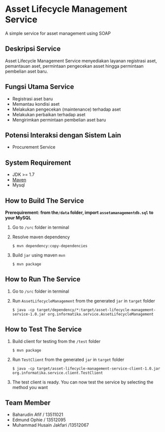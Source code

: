 # Asset Lifecycle Management Service
A simple service for asset management using SOAP

## Deskripsi Service
Asset Lifecycle Management Service menyediakan layanan registrasi aset, pemantauan aset, permintaan pengecekan asset hingga permintaan pembelian aset baru.

## Fungsi Utama Service
- Registrasi aset baru
- Memantau kondisi aset
- Melakukan pengecekan (maintenance) terhadap aset
- Melakukan perbaikan terhadap aset
- Mengirimkan permintaan pembelian aset baru

## Potensi Interaksi dengan Sistem Lain
- Procurement Service

## System Requirement
 - JDK >= 1.7
 - [Maven](https://maven.apache.org/download.cgi) 
 - Mysql
 
## How to Build The Service
**Prerequirement: from the`/data` folder, import `assetamanagementdb.sql` to your MySQL**

1. Go to `/src` folder in terminal
2. Resolve maven dependency  

	 ```
	 $ mvn dependency:copy-dependencies
	 ```
3. Build `jar` using maven `mvn`  

	 ```
	 $ mvn package
	 ```

## How to Run	The Service
1. Go to `/src` folder in terminal
2. Run `AssetLifecycleManagement` from the generated `jar` in `target` folder  

	 ```
	 $ java -cp target/dependency/*:target/asset-lifecycle-management-service-1.0.jar org.informatika.service.AssetLifecycleManagement
	 ```

## How to Test The Service
1. Build client for testing from the `/test` folder

	 ```
	 $ mvn package
	 ```
2. Run `TestClient` from the generated `jar` in `target` folder  

     ```
	 $ java -cp target/asset-lifecycle-management-service-client-1.0.jar org.informatika.service.client.TestClient
     ```
3. The test client is ready. You can now test the service by selecting the method you want

## Team Member
- Baharudin Afif / 13511021
- Edmund Ophie / 13512095
- Muhammad Husain Jakfari /13512067